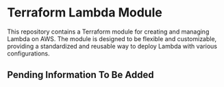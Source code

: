 # Terraform Lambda Module
This repository contains a Terraform module for creating and managing Lambda on AWS. The module is designed to be flexible and customizable, providing a standardized and reusable way to deploy Lambda with various configurations.

## Pending Information To Be Added
